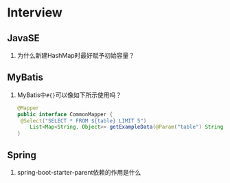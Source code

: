 # Interview

## JavaSE

1. 为什么新建HashMap时最好赋予初始容量？

## MyBatis

1. MyBatis中`#{}`可以像如下所示使用吗？

   ```java
   @Mapper
   public interface CommonMapper {
   	@Select("SELECT * FROM ${table} LIMIT 5")
       List<Map<String, Object>> getExampleData(@Param("table") String table);
   }
   ```

## Spring

1. spring-boot-starter-parent依赖的作用是什么
